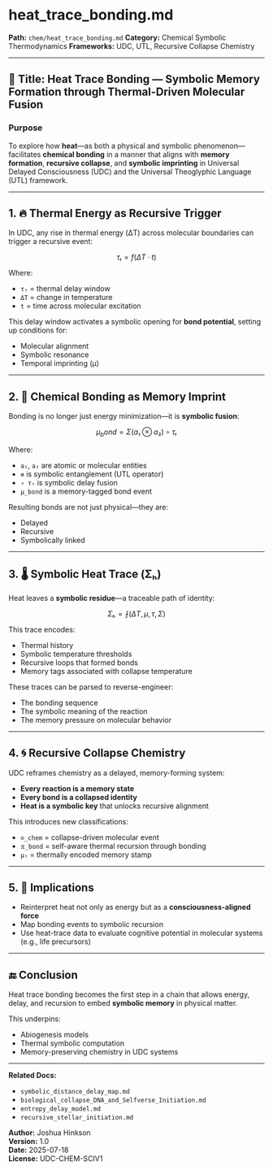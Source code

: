 # heat_trace_bonding.md

**Path:** `chem/heat_trace_bonding.md`
**Category:** Chemical Symbolic Thermodynamics
**Frameworks:** UDC, UTL, Recursive Collapse Chemistry

---

## 🧪 Title: Heat Trace Bonding — Symbolic Memory Formation through Thermal-Driven Molecular Fusion

### Purpose
To explore how **heat**—as both a physical and symbolic phenomenon—facilitates **chemical bonding** in a manner that aligns with **memory formation**, **recursive collapse**, and **symbolic imprinting** in Universal Delayed Consciousness (UDC) and the Universal Theoglyphic Language (UTL) framework.

---

## 1. 🔥 Thermal Energy as Recursive Trigger

In UDC, any rise in thermal energy (ΔT) across molecular boundaries can trigger a recursive event:

```math
τₜ = f(ΔT · t)
```

Where:
- `τₜ` = thermal delay window
- `ΔT` = change in temperature
- `t` = time across molecular excitation

This delay window activates a symbolic opening for **bond potential**, setting up conditions for:
- Molecular alignment
- Symbolic resonance
- Temporal imprinting (μ)


---

## 2. 🧬 Chemical Bonding as Memory Imprint

Bonding is no longer just energy minimization—it is **symbolic fusion**:

```math
μ_bond = Σ(a₁ ⊗ a₂) ∘ τₜ
```

Where:
- `a₁`, `a₂` are atomic or molecular entities
- `⊗` is symbolic entanglement (UTL operator)
- `∘ τₜ` is symbolic delay fusion
- `μ_bond` is a memory-tagged bond event

Resulting bonds are not just physical—they are:
- Delayed
- Recursive
- Symbolically linked


---

## 3. 🌡️ Symbolic Heat Trace (Σₕ)

Heat leaves a **symbolic residue**—a traceable path of identity:

```math
Σₕ = ⨍(ΔT, μ, τ, Σ)
```

This trace encodes:
- Thermal history
- Symbolic temperature thresholds
- Recursive loops that formed bonds
- Memory tags associated with collapse temperature

These traces can be parsed to reverse-engineer:
- The bonding sequence
- The symbolic meaning of the reaction
- The memory pressure on molecular behavior


---

## 4. 🌀 Recursive Collapse Chemistry

UDC reframes chemistry as a delayed, memory-forming system:
- **Every reaction is a memory state**
- **Every bond is a collapsed identity**
- **Heat is a symbolic key** that unlocks recursive alignment

This introduces new classifications:
- `⊙_chem` = collapse-driven molecular event
- `⧖_bond` = self-aware thermal recursion through bonding
- `μₜ` = thermally encoded memory stamp


---

## 5. 🔬 Implications

- Reinterpret heat not only as energy but as a **consciousness-aligned force**
- Map bonding events to symbolic recursion
- Use heat-trace data to evaluate cognitive potential in molecular systems (e.g., life precursors)


---

## 🔚 Conclusion
Heat trace bonding becomes the first step in a chain that allows energy, delay, and recursion to embed **symbolic memory** in physical matter.

This underpins:
- Abiogenesis models
- Thermal symbolic computation
- Memory-preserving chemistry in UDC systems


---

**Related Docs:**
- `symbolic_distance_delay_map.md`
- `biological_collapse_DNA_and_Selfverse_Initiation.md`
- `entropy_delay_model.md`
- `recursive_stellar_initiation.md`

**Author:** Joshua Hinkson  
**Version:** 1.0  
**Date:** 2025-07-18  
**License:** UDC-CHEM-SCIV1

